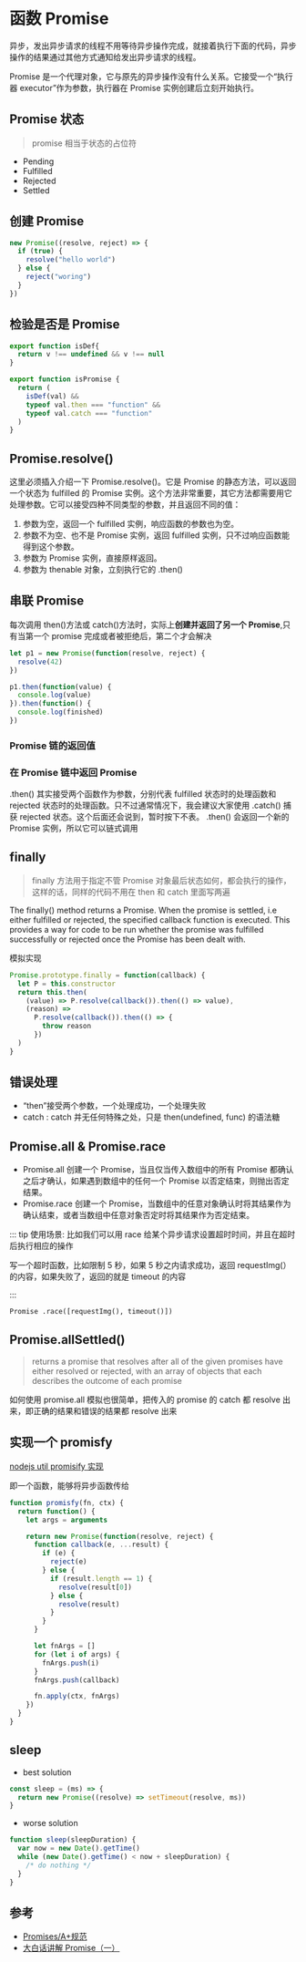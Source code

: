 # 函数 Promise

异步，发出异步请求的线程不用等待异步操作完成，就接着执行下面的代码，异步操作的结果通过其他方式通知给发出异步请求的线程。

Promise 是一个代理对象，它与原先的异步操作没有什么关系。它接受一个“执行器 executor”作为参数，执行器在 Promise 实例创建后立刻开始执行。

## Promise 状态

> promise 相当于状态的占位符

- Pending
- Fulfilled
- Rejected
- Settled

## 创建 Promise

```js
new Promise((resolve, reject) => {
  if (true) {
    resolve("hello world")
  } else {
    reject("woring")
  }
})
```

## 检验是否是 Promise

```js
export function isDef{
  return v !== undefined && v !== null
}

export function isPromise {
  return (
    isDef(val) &&
    typeof val.then === "function" &&
    typeof val.catch === "function"
  )
}
```

## Promise.resolve()

这里必须插入介绍一下 Promise.resolve()。它是 Promise 的静态方法，可以返回一个状态为 fulfilled 的 Promise 实例。这个方法非常重要，其它方法都需要用它处理参数。它可以接受四种不同类型的参数，并且返回不同的值：

1. 参数为空，返回一个 fulfilled 实例，响应函数的参数也为空。
2. 参数不为空、也不是 Promise 实例，返回 fulfilled 实例，只不过响应函数能得到这个参数。
3. 参数为 Promise 实例，直接原样返回。
4. 参数为 thenable 对象，立刻执行它的 .then()

## 串联 Promise

每次调用 then()方法或 catch()方法时，实际上**创建并返回了另一个 Promise**,只有当第一个 promise 完成或者被拒绝后，第二个才会解决

```js
let p1 = new Promise(function(resolve, reject) {
  resolve(42)
})

p1.then(function(value) {
  console.log(value)
}).then(function() {
  console.log(finished)
})
```

### Promise 链的返回值

### 在 Promise 链中返回 Promise

.then() 其实接受两个函数作为参数，分别代表 fulfilled 状态时的处理函数和 rejected 状态时的处理函数。只不过通常情况下，我会建议大家使用 .catch() 捕获 rejected 状态。这个后面还会说到，暂时按下不表。
.then() 会返回一个新的 Promise 实例，所以它可以链式调用

## finally

> finally 方法用于指定不管 Promise 对象最后状态如何，都会执行的操作，这样的话，同样的代码不用在 then 和 catch 里面写两遍

The finally() method returns a Promise. When the promise is settled, i.e either fulfilled or rejected, the specified callback function is executed. This provides a way for code to be run whether the promise was fulfilled successfully or rejected once the Promise has been dealt with.

模拟实现

```js
Promise.prototype.finally = function(callback) {
  let P = this.constructor
  return this.then(
    (value) => P.resolve(callback()).then(() => value),
    (reason) =>
      P.resolve(callback()).then(() => {
        throw reason
      })
  )
}
```

## 错误处理

- “then”接受两个参数，一个处理成功，一个处理失败
- catch : catch 并无任何特殊之处，只是 then(undefined, func) 的语法糖

## Promise.all & Promise.race

- Promise.all
  创建一个 Promise，当且仅当传入数组中的所有 Promise 都确认之后才确认，如果遇到数组中的任何一个 Promise 以否定结束，则抛出否定结果。
- Promise.race
  创建一个 Promise，当数组中的任意对象确认时将其结果作为确认结束，或者当数组中任意对象否定时将其结果作为否定结束。

::: tip 使用场景: 比如我们可以用 race 给某个异步请求设置超时时间，并且在超时后执行相应的操作

写一个超时函数，比如限制 5 秒，如果 5 秒之内请求成功，返回 requestImg(）的内容，如果失败了，返回的就是 timeout 的内容

:::

`Promise .race([requestImg(), timeout()])`

## Promise.allSettled()

> returns a promise that resolves after all of the given promises have either resolved or rejected, with an array of objects that each describes the outcome of each promise

如何使用 promise.all 模拟也很简单，把传入的 promise 的 catch 都 resolve 出来，即正确的结果和错误的结果都 resolve 出来

## 实现一个 promisfy

[nodejs util promisify 实现](https://github.com/nodejs/node/blob/v12.x/lib/internal/util.js#L277)

即一个函数，能够将异步函数传给

```js
function promisfy(fn, ctx) {
  return function() {
    let args = arguments

    return new Promise(function(resolve, reject) {
      function callback(e, ...result) {
        if (e) {
          reject(e)
        } else {
          if (result.length == 1) {
            resolve(result[0])
          } else {
            resolve(result)
          }
        }
      }

      let fnArgs = []
      for (let i of args) {
        fnArgs.push(i)
      }
      fnArgs.push(callback)

      fn.apply(ctx, fnArgs)
    })
  }
}
```

## sleep

- best solution

```js
const sleep = (ms) => {
  return new Promise((resolve) => setTimeout(resolve, ms))
}
```

- worse solution

```js
function sleep(sleepDuration) {
  var now = new Date().getTime()
  while (new Date().getTime() < now + sleepDuration) {
    /* do nothing */
  }
}
```

## 参考

- [Promises/A+规范](https://promisesaplus.com/)
- [大白话讲解 Promise（一）](https://www.cnblogs.com/lvdabao/p/es6-promise-1.html)
